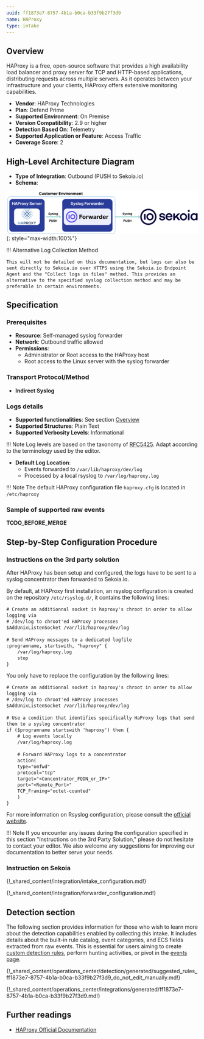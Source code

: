 ```yaml
---
uuid: ff1873e7-8757-4b1a-b0ca-b33f9b27f3d9
name: HAProxy
type: intake
---
```


## Overview

HAProxy is a free, open-source software that provides a high availability load balancer and proxy server for TCP and HTTP-based applications, distributing requests across multiple servers. As it operates between your infrastructure and your clients, HAProxy offers extensive monitoring capabilities.

- **Vendor**: HAProxy Technologies
- **Plan**: Defend Prime
- **Supported Environment**: On Premise
- **Version Compatibility**: 2.9 or higher
- **Detection Based On**: Telemetry
- **Supported Application or Feature**: Access Traffic
- **Coverage Score**: 2

## High-Level Architecture Diagram

- **Type of Integration**: Outbound (PUSH to Sekoia.io)
- **Schema**:

![haproxy_architecture](/docs/assets/integration/haproxy_architecture.png){: style="max-width:100%"}

!!! Alternative Log Collection Method

    This will not be detailed on this documentation, but logs can also be sent directly to Sekoia.io over HTTPS using the Sekoia.io Endpoint Agent and the "Collect logs in files" method. This provides an alternative to the specified syslog collection method and may be preferable in certain environments.

## Specification

### Prerequisites

- **Resource**: Self-managed syslog forwarder
- **Network**: Outbound traffic allowed
- **Permissions**:
    - Administrator or Root access to the HAProxy host
    - Root access to the Linux server with the syslog forwarder

### Transport Protocol/Method

- **Indirect Syslog**

### Logs details

- **Supported functionalities**: See section [Overview](#overview)
- **Supported Structures**: Plain Text
- **Supported Verbosity Levels**: Informational

!!! Note
    Log levels are based on the taxonomy of [RFC5425](https://datatracker.ietf.org/doc/html/rfc5424). Adapt according to the terminology used by the editor.

- **Default Log Location**:
    - Events forwarded to `/var/lib/haproxy/dev/log`
    - Processed by a local rsyslog to `/var/log/haproxy.log`

!!! Note
    The default HAProxy configuration file `haproxy.cfg` is located in `/etc/haproxy`

### Sample of supported raw events

__TODO_BEFORE_MERGE__
## Step-by-Step Configuration Procedure

### Instructions on the 3rd party solution

After HAProxy has been setup and configured, the logs have to be sent to a syslog concentrator then forwarded to Sekoia.io.

By default, at HAProxy first installation, an rsyslog configuration is created on the repository `/etc/rsyslog.d/`, it contains the following lines:

```
# Create an additionnal socket in haproxy's chroot in order to allow logging via
# /dev/log to chroot'ed HAProxy processes
$AddUnixListenSocket /var/lib/haproxy/dev/log

# Send HAProxy messages to a dedicated logfile
:programname, startswith, "haproxy" {
    /var/log/haproxy.log
    stop
}
```

You only have to replace the configuration by the following lines:

```
# Create an additionnal socket in haproxy's chroot in order to allow logging via
# /dev/log to chroot'ed HAProxy processes
$AddUnixListenSocket /var/lib/haproxy/dev/log

# Use a condition that identifies specifically HaProxy logs that send them to a syslog concentrator
if ($programname startswith 'haproxy') then {
    # Log events locally
    /var/log/haproxy.log

    # Forward HAProxy logs to a concentrator
    action(
    type="omfwd"
    protocol="tcp"
    target="<Concentrator_FQDN_or_IP>"
    port="<Remote_Port>"
    TCP_Framing="octet-counted"
    )
}
```

For more information on Rsyslog configuration, please consult the [official website](https://www.rsyslog.com/doc/configuration/templates.html).

!!! Note
    If you encounter any issues during the configuration specified in this section "Instructions on the 3rd Party Solution," please do not hesitate to contact your editor. We also welcome any suggestions for improving our documentation to better serve your needs.

### Instruction on Sekoia

{!_shared_content/integration/intake_configuration.md!}

{!_shared_content/integration/forwarder_configuration.md!}

## Detection section

The following section provides information for those who wish to learn more about the detection capabilities enabled by collecting this intake. It includes details about the built-in rule catalog, event categories, and ECS fields extracted from raw events. This is essential for users aiming to create [custom detection rules](/docs/xdr/features/detect/sigma.md), perform hunting activities, or pivot in the [events page](/docs/xdr/features/investigate/events.md).

{!_shared_content/operations_center/detection/generated/suggested_rules_ff1873e7-8757-4b1a-b0ca-b33f9b27f3d9_do_not_edit_manually.md!}

{!_shared_content/operations_center/integrations/generated/ff1873e7-8757-4b1a-b0ca-b33f9b27f3d9.md!}
## Further readings

- [HAProxy Official Documentation](http://www.haproxy.org/#docs)
